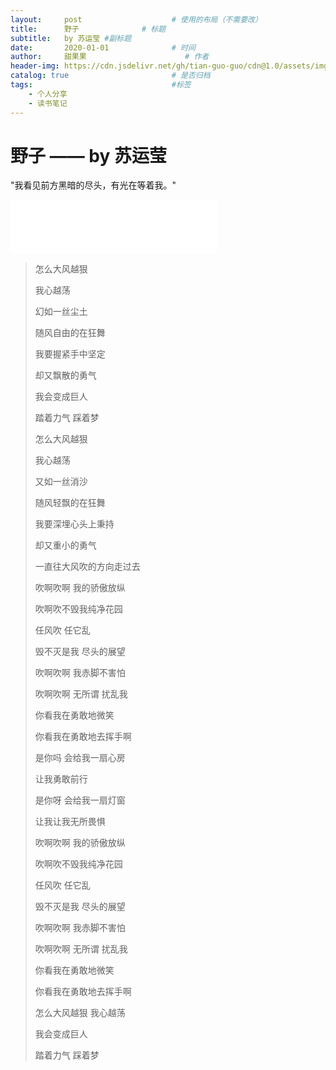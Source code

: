 ```yaml
---
layout:     post                    # 使用的布局（不需要改）
title:      野子              # 标题 
subtitle:   by 苏运莹 #副标题
date:       2020-01-01              # 时间
author:     甜果果                      # 作者
header-img: https://cdn.jsdelivr.net/gh/tian-guo-guo/cdn@1.0/assets/img/post-bg-swift2.jpg    #这篇文章标题背景图片
catalog: true                       # 是否归档
tags:                               #标签
    - 个人分享
    - 读书笔记
---
```


# 野子 —— by 苏运莹

"我看见前方黑暗的尽头，有光在等着我。"

<iframe frameborder="no" border="0" marginwidth="0" marginheight="0" width=330 height=86 src="//music.163.com/outchain/player?type=2&id=36229051&auto=1&height=66"></iframe>

>怎么大风越狠
>
>我心越荡
>
>幻如一丝尘土
>
>随风自由的在狂舞
>
>我要握紧手中坚定
>
>却又飘散的勇气
>
>我会变成巨人
>
>踏着力气 踩着梦
>
>怎么大风越狠
>
>我心越荡
>
>又如一丝消沙
>
>随风轻飘的在狂舞
>
>我要深埋心头上秉持
>
>却又重小的勇气
>
>一直往大风吹的方向走过去
>
>吹啊吹啊 我的骄傲放纵
>
>吹啊吹不毁我纯净花园
>
>任风吹 任它乱
>
>毁不灭是我 尽头的展望
>
>吹啊吹啊 我赤脚不害怕
>
>吹啊吹啊 无所谓 扰乱我
>
>你看我在勇敢地微笑
>
>你看我在勇敢地去挥手啊
>
>是你吗 会给我一扇心房
>
>让我勇敢前行
>
>是你呀 会给我一扇灯窗
>
>让我让我无所畏惧
>
>吹啊吹啊 我的骄傲放纵
>
>吹啊吹不毁我纯净花园
>
>任风吹 任它乱
>
>毁不灭是我 尽头的展望
>
>吹啊吹啊 我赤脚不害怕
>
>吹啊吹啊 无所谓 扰乱我
>
>你看我在勇敢地微笑
>
>你看我在勇敢地去挥手啊
>
>怎么大风越狠 我心越荡
>
>我会变成巨人
>
>踏着力气 踩着梦

